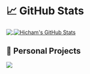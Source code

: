 # &#x1f4c8; GitHub Stats
<a href="https://github.com/hicham-mrani/hicham-mrani">
  <img align="center" src="https://github-readme-stats.vercel.app/api/top-langs/?username=hicham-mrani&title_color=ffffff&text_color=c9cacc&icon_color=2bbc8a&bg_color=1d1f21&langs_count=3" />
</a>

<a href="https://github.com/hicham-mrani/hicham-mrani">
  <img align="center" src="https://github-readme-stats.vercel.app/api?username=hicham-mrani&show_icons=true&line_height=27&count_private=true&title_color=ffffff&text_color=c9cacc&icon_color=2bbc8a&bg_color=1d1f21" alt="Hicham's GitHub Stats" />
</a>

## &#x1f680; Personal Projects
<a href="https://github.com/hicham-mrani/Almanax_Scraper">
  <img align="center" src="https://github-readme-stats.vercel.app/api/pin/?username=hicham-mrani&repo=Almanax_Scraper&title_color=ffffff&text_color=c9cacc&icon_color=2bbc8a&bg_color=1d1f21" />
</a>

